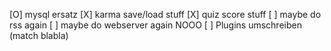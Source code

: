 [O] mysql ersatz
[X] karma save/load stuff
[X] quiz score stuff
[ ] maybe do rss again
[ ] maybe do webserver again NOOO
[ ] Plugins umschreiben (match blabla)